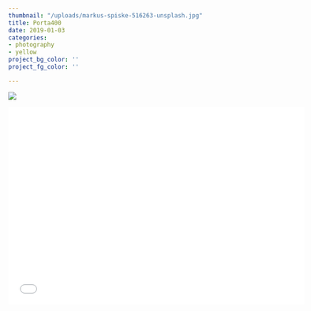 ```yaml
---
thumbnail: "/uploads/markus-spiske-516263-unsplash.jpg"
title: Porta400
date: 2019-01-03
categories:
- photography
- yellow
project_bg_color: ''
project_fg_color: ''

---
```

![](/uploads/markus-spiske-516263-unsplash.jpg)

<iframe src="[https://m.youtube.com/watch?v=1KPQDcuy6nM](https://m.youtube.com/watch?v=1KPQDcuy6nM "https://m.youtube.com/watch?v=1KPQDcuy6nM")" style="border:0px #ffffff none;" name="myiFrame" scrolling="no" frameborder="1" marginheight="0px" marginwidth="0px" height="400px" width="600px" allowfullscreen></iframe>